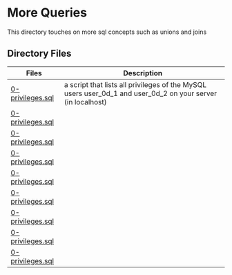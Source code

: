 # More Queries

This directory touches on more sql concepts such as unions and joins

## Directory Files

|Files|Description|
|-----|-----------|
| [0-privileges.sql](0-privileges.sql) |  a script that lists all privileges of the MySQL users user_0d_1 and user_0d_2 on your server (in localhost) |
| [0-privileges.sql](0-privileges.sql) |  |
| [0-privileges.sql](0-privileges.sql) |  |
| [0-privileges.sql](0-privileges.sql) |  |
| [0-privileges.sql](0-privileges.sql) |  |
| [0-privileges.sql](0-privileges.sql) |  |
| [0-privileges.sql](0-privileges.sql) |  |
| [0-privileges.sql](0-privileges.sql) |  |
| [0-privileges.sql](0-privileges.sql) |  |

